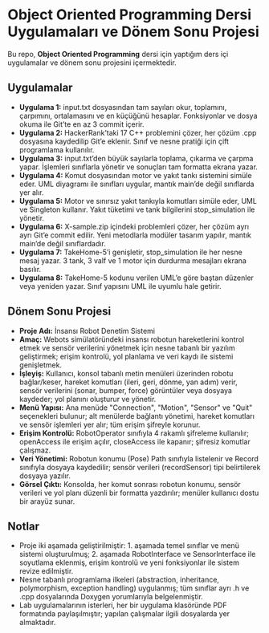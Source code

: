 # Object Oriented Programming Dersi Uygulamaları ve Dönem Sonu Projesi
Bu repo, **Object Oriented Programming** dersi için yaptığım ders içi uygulamalar ve dönem sonu projesini içermektedir.

## Uygulamalar
- **Uygulama 1:** input.txt dosyasından tam sayıları okur, toplamını, çarpımını, ortalamasını ve en küçüğünü hesaplar. Fonksiyonlar ve dosya okuma ile Git’te en az 3 commit içerir.
- **Uygulama 2:** HackerRank’taki 17 C++ problemini çözer, her çözüm .cpp dosyasına kaydedilip Git’e eklenir. Sınıf ve nesne pratiği için çift programlama kullanılır.
- **Uygulama 3:** input.txt’den büyük sayılarla toplama, çıkarma ve çarpma yapar. İşlemleri sınıflarla yönetir ve sonuçları tam formatta ekrana yazar.
- **Uygulama 4:** Komut dosyasından motor ve yakıt tankı sistemini simüle eder. UML diyagramı ile sınıfları uygular, mantık main’de değil sınıflarda yer alır.
- **Uygulama 5:** Motor ve sınırsız yakıt tankıyla komutları simüle eder, UML ve Singleton kullanır. Yakıt tüketimi ve tank bilgilerini stop_simulation ile yönetir.
- **Uygulama 6:** X-sample.zip içindeki problemleri çözer, her çözüm ayrı ayrı Git’e commit edilir. Yeni metodlarla modüler tasarım yapılır, mantık main’de değil sınıflardadır.
- **Uygulama 7:** TakeHome-5’i genişletir, stop_simulation ile her nesne mesaj yazar. 3 tank, 3 valf ve 1 motor için durdurma mesajları ekrana basılır.
- **Uygulama 8:** TakeHome-5 kodunu verilen UML’e göre baştan düzenler veya yeniden yazar. Sınıf yapısını UML ile uyumlu hale getirir.

## Dönem Sonu Projesi
- **Proje Adı:** İnsansı Robot Denetim Sistemi
- **Amaç:** Webots simülatöründeki insansı robotun hareketlerini kontrol etmek ve sensör verilerini yönetmek için nesne tabanlı bir yazılım geliştirmek; erişim kontrolü, yol planlama ve veri kaydı ile sistemi genişletmek.
- **İşleyiş:** Kullanıcı, konsol tabanlı metin menüleri üzerinden robotu bağlar/keser, hareket komutları (ileri, geri, dönme, yan adım) verir, sensör verilerini (sonar, bumper, force) görüntüler veya dosyaya kaydeder; yol planını oluşturur ve yönetir.
- **Menü Yapısı:** Ana menüde "Connection", "Motion", "Sensor" ve "Quit" seçenekleri bulunur; alt menülerde bağlantı yönetimi, hareket komutları ve sensör işlemleri yer alır; tüm erişim şifreyle korunur.
- **Erişim Kontrolü:** RobotOperator sınıfıyla 4 rakamlı şifreleme kullanılır; openAccess ile erişim açılır, closeAccess ile kapanır; şifresiz komutlar çalışmaz.
- **Veri Yönetimi:** Robotun konumu (Pose) Path sınıfıyla listelenir ve Record sınıfıyla dosyaya kaydedilir; sensör verileri (recordSensor) tipi belirtilerek dosyaya yazılır.
- **Görsel Çıktı:** Konsolda, her komut sonrası robotun konumu, sensör verileri ve yol planı düzenli bir formatta yazdırılır; menüler kullanıcı dostu bir arayüz sunar.

## Notlar
- Proje iki aşamada geliştirilmiştir: 1. aşamada temel sınıflar ve menü sistemi oluşturulmuş; 2. aşamada RobotInterface ve SensorInterface ile soyutlama eklenmiş, erişim kontrolü ve yeni fonksiyonlar ile sistem revize edilmiştir.
- Nesne tabanlı programlama ilkeleri (abstraction, inheritance, polymorphism, exception handling) uygulanmış; tüm sınıflar ayrı .h ve .cpp dosyalarında Doxygen yorumlarıyla belgelenmiştir.
- Lab uygulamalarının isterleri, her bir uygulama klasöründe PDF formatında paylaşılmıştır; yapılan çalışmalar ilgili dosyalarda yer almaktadır.
